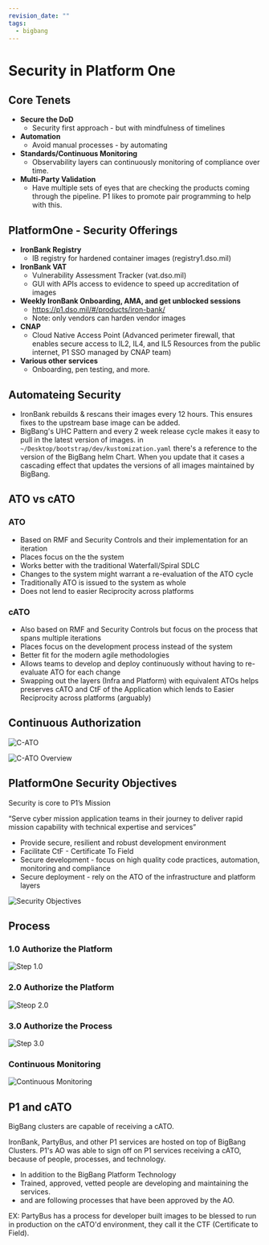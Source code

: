 ```yaml
---
revision_date: ""
tags:
  - bigbang
---
```

# Security in Platform One

## Core Tenets

* **Secure the DoD**
    * Security first approach - but with mindfulness of timelines 
* **Automation**
    * Avoid manual processes - by automating 
* **Standards/Continuous Monitoring**
    * Observability layers can continuously monitoring of compliance over time.
* **Multi-Party Validation**
    * Have multiple sets of eyes that are checking the products coming through the pipeline. P1 likes to promote pair programming to help with this.


## PlatformOne - Security Offerings

* **IronBank Registry**
    * IB registry for hardened container images (registry1.dso.mil)
* **IronBank VAT**
    * Vulnerability Assessment Tracker (vat.dso.mil)
    * GUI with APIs access to evidence to speed up accreditation of images
* **Weekly IronBank Onboarding, AMA, and get unblocked sessions**
    * https://p1.dso.mil/#/products/iron-bank/
    * Note: only vendors can harden vendor images
* **CNAP**
    * Cloud Native Access Point (Advanced perimeter firewall, that enables secure access to IL2, IL4, and IL5 Resources from the public internet, P1 SSO managed by CNAP team)
* **Various other services**
     * Onboarding, pen testing, and more.


## Automateing Security

* IronBank rebuilds & rescans their images every 12 hours. This ensures fixes to the upstream base image can be added.
* BigBang's UHC Pattern and every 2 week release cycle makes it easy to pull in the latest version of images.
  in `~/Desktop/bootstrap/dev/kustomization.yaml` there's a reference to the version of the BigBang helm Chart. When you update that it cases a cascading effect that updates the versions of all images maintained by BigBang.


## ATO vs cATO


### ATO
* Based on RMF and Security Controls and their implementation for an iteration
* Places focus on the the system
* Works better with the traditional Waterfall/Spiral SDLC
* Changes to the system might warrant a re-evaluation of the ATO cycle
* Traditionally ATO is issued to the system as whole
* Does not lend to easier Reciprocity across platforms

### cATO
* Also based on RMF and Security Controls but focus on the process that spans multiple iterations
* Places focus on the development process instead of the system
* Better fit for the modern agile methodologies
* Allows teams to develop and deploy continuously without having to re-evaluate ATO for each change
* Swapping out the layers (Infra and Platform) with equivalent ATOs helps preserves cATO and CtF of the Application which lends to Easier Reciprocity across platforms (arguably)

## Continuous Authorization

![C-ATO](../images/c-ato.png)

![C-ATO Overview](../images/c-ato-overview.png)


## PlatformOne Security Objectives

Security is core to P1’s Mission

“Serve cyber mission application teams in their journey to deliver rapid mission capability with technical expertise and services”

* Provide secure, resilient and robust development environment
* Facilitate CtF - Certificate To Field
* Secure development - focus on high quality code practices, automation, monitoring and compliance
* Secure deployment - rely on the ATO of the infrastructure and platform layers

![Security Objectives](../images/security-objectives.png)


## Process

### 1.0 Authorize the Platform

![Step 1.0](../images/security-step-1.png)

### 2.0 Authorize the Platform

![Steop 2.0](../images/security-step-2.png)


### 3.0 Authorize the Process

![Step 3.0](../images/security-step-3.png)


### Continuous Monitoring

![Continuous Monitoring](../images/continuous-monitoring.png)


## P1 and cATO
BigBang clusters are capable of receiving a cATO.

IronBank, PartyBus, and other P1 services are hosted on top of BigBang Clusters. P1's AO was able to sign off on P1 services receiving a cATO, because of people, processes, and technology.

* In addition to the BigBang Platform Technology
* Trained, approved, vetted people are developing and maintaining the services.
* and are following processes that have been approved by the AO.

EX: PartyBus has a process for developer built images to be blessed to run in production on the cATO'd environment, they call it the CTF (Certificate to Field).